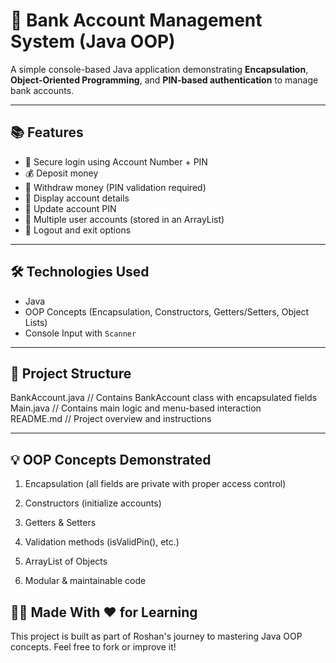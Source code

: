 # 🏦 Bank Account Management System (Java OOP)

A simple console-based Java application demonstrating **Encapsulation**, **Object-Oriented Programming**, and **PIN-based authentication** to manage bank accounts.

---

## 📚 Features

- 🔐 Secure login using Account Number + PIN
- 💰 Deposit money
- 💸 Withdraw money (PIN validation required)
- 📄 Display account details
- 🔁 Update account PIN
- 👤 Multiple user accounts (stored in an ArrayList)
- 🚪 Logout and exit options

---

## 🛠 Technologies Used

- Java
- OOP Concepts (Encapsulation, Constructors, Getters/Setters, Object Lists)
- Console Input with `Scanner`

---

## 📂 Project Structure

BankAccount.java // Contains BankAccount class with encapsulated fields \
Main.java // Contains main logic and menu-based interaction \
README.md // Project overview and instructions

---
## 💡 OOP Concepts Demonstrated
1. Encapsulation (all fields are private with proper access control)

2. Constructors (initialize accounts)

3. Getters & Setters

4. Validation methods (isValidPin(), etc.)

5. ArrayList of Objects

6. Modular & maintainable code

## 🧑‍🏫 Made With ❤️ for Learning
This project is built as part of Roshan's journey to mastering Java OOP concepts. Feel free to fork or improve it!